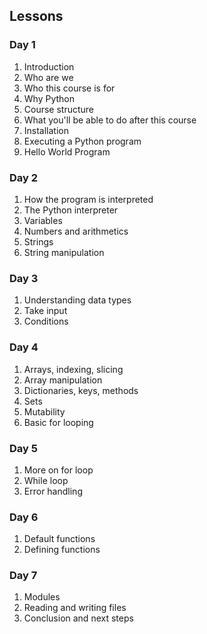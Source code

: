 ## Lessons

### Day 1
1. Introduction
2. Who are we
3. Who this course is for
4. Why Python
5. Course structure
6. What you'll be able to do after this course
7. Installation
8. Executing a Python program
9. Hello World Program

### Day 2
1. How the program is interpreted
2. The Python interpreter
3. Variables
4. Numbers and arithmetics
5. Strings
6. String manipulation

### Day 3
1. Understanding data types
2. Take input
3. Conditions 

### Day 4
1. Arrays, indexing, slicing
2. Array manipulation
3. Dictionaries, keys, methods
4. Sets
5. Mutability
6. Basic for looping

### Day 5
1. More on for loop
2. While loop
3. Error handling

### Day 6
1. Default functions
2. Defining functions

### Day 7
1. Modules
2. Reading and writing files
3. Conclusion and next steps
